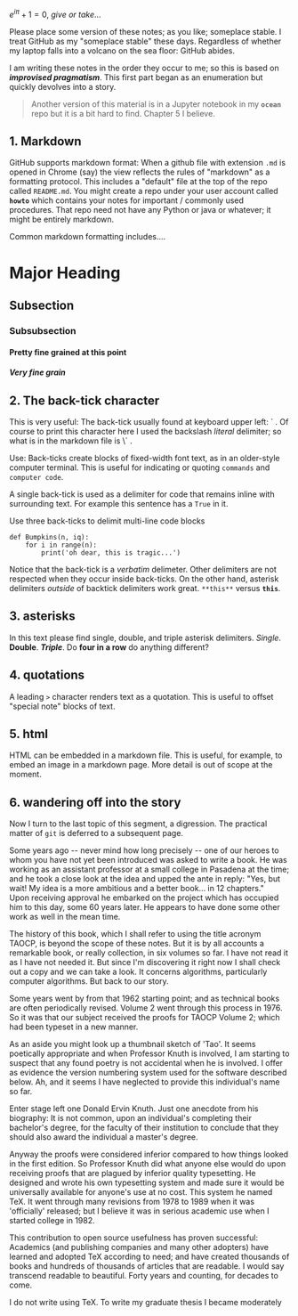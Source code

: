 $e^{i \pi} + 1 = 0, \ give \ or \ take...$


Please place some version of these notes; as you like; someplace stable. I treat GitHub as my 
"someplace stable" these days. Regardless of whether my laptop falls into a volcano on the sea floor: 
GitHub abides. 


I am writing these notes in the order they occur to me; so this is based on ***improvised pragmatism***.
This first part began as an enumeration but quickly devolves into a story.


> Another version of this material is in a Jupyter notebook in my **`ocean`** repo but it is a 
> bit hard to find. Chapter 5 I believe.


## 1. Markdown


GitHub supports markdown format: When a github file with extension `.md` is opened in Chrome
(say) the view reflects the rules of "markdown" as a formatting protocol. This includes a "default" 
file at the top of the repo called `README.md`. You might create a repo under your user account 
called **`howto`** which contains your notes for important / commonly used procedures. 
That repo need not have any Python or java or whatever; it might be entirely markdown. 


Common markdown formatting includes....


# Major Heading
## Subsection
### Subsubsection
#### Pretty fine grained at this point
##### Very fine grain


## 2. The back-tick character 


This is very useful: The back-tick usually found at keyboard upper left: \` .
Of course to print this character here I used 
the backslash *literal* delimiter; so what is in the markdown file is \\\` . 


Use: Back-ticks create blocks of fixed-width font text, as in an older-style
computer terminal. This is useful for indicating or quoting `commands` and 
`computer code`. 


A single back-tick is used as a delimiter for 
code that remains inline with surrounding text. For example this sentence has a `True` in it. 


Use three back-ticks to delimit multi-line code blocks


```
def Bumpkins(n, iq):
    for i in range(n):
        print('oh dear, this is tragic...')
```

Notice that the back-tick is a *verbatim* delimeter. Other delimiters are not respected when they occur 
inside back-ticks. 
On the other hand, asterisk delimiters *outside* of backtick delimiters work great. 
`**this**` versus **`this`**. 


## 3. asterisks


In this text please find single, double, and triple asterisk delimiters. 
*Single*. **Double**. ***Triple***. Do ****four in a row**** do anything different? 


## 4. quotations


A leading `>` character renders text as a quotation. This is useful to offset "special note" blocks of text. 


## 5. html


HTML can be embedded in a markdown file. This is useful, for example, to embed an image 
in a markdown page. More detail is out of scope at the moment. 


## 6. wandering off into the story


Now I turn to the last topic of this segment, a digression. The practical matter of `git` is 
deferred to a subsequent page.


Some years ago -- never mind how long precisely -- one of our heroes to whom you have not yet been 
introduced was asked to write a book. 
He was working as an assistant professor at a small college in Pasadena at the time; and he took a 
close look at the idea and upped
the ante in reply: "Yes, but wait! My idea is a more ambitious and a better book... in 12 chapters."  
Upon receiving approval 
he embarked on the project which has occupied him to this day, some 60 years later. He appears to 
have done some other work as well
in the mean time. 


The history of this book, which I shall refer to using the title acronym TAOCP, is beyond the 
scope of these notes. But it is 
by all accounts a remarkable book, or really collection, in six volumes so far. I have not read 
it as I have not needed it. 
But since I'm discovering it right now I shall check out a copy and we can take a look. It 
concerns algorithms, particularly 
computer algorithms. But back to our story. 


Some years went by from that 1962 starting point; and as technical books are often periodically 
revised. Volume 2 went through
this process in 1976. So it was that our subject received the proofs for TAOCP Volume 2; 
which had been 
typeset in a new manner. 


As an aside you might look up a thumbnail sketch of 'Tao'. It seems poetically appropriate
and when Professor Knuth is involved, I am starting to suspect that any found poetry is not 
accidental when he is involved. I offer as evidence the version numbering system used for
the software described below.
Ah, and it seems I have neglected to provide this individual's name so far.


Enter stage left one Donald Ervin Knuth. Just one anecdote from his biography: It is not common, 
upon an individual's completing their bachelor's degree, for the
faculty of their institution to conclude that they should also award the individual a master's degree. 


Anyway the proofs were considered inferior compared to how things looked in the first edition. 
So Professor Knuth did what anyone else would do upon receiving proofs that are plagued by inferior 
quality typesetting. He designed and wrote his own typesetting system and made sure it would 
be universally available for anyone's use at no cost. This system he named TeX. It went through
many revisions from 1978 to 1989 when it was 'officially' released; but I believe it was in
serious academic use when I started college in 1982.


This contribution to
open source usefulness has proven successful: Academics (and publishing companies and many
other adopters) have learned and adopted
TeX according to need; and have created thousands of books and hundreds of thousands of
articles that are readable. I would say transcend readable to beautiful. 
Forty years and counting, for decades to come. 


I do not write using TeX. To write my graduate thesis I became moderately 
